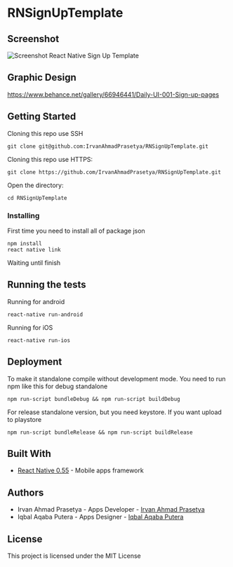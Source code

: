 # RNSignUpTemplate

## Screenshot
![Screenshot React Native Sign Up Template](https://raw.githubusercontent.com/IrvanAhmadPrasetya/RNSignUpTemplate/master/Screenshot.PNG)

## Graphic Design
https://www.behance.net/gallery/66946441/Daily-UI-001-Sign-up-pages

## Getting Started

Cloning this repo use SSH
```
git clone git@github.com:IrvanAhmadPrasetya/RNSignUpTemplate.git
```

Cloning this repo use HTTPS:
```
git clone https://github.com/IrvanAhmadPrasetya/RNSignUpTemplate.git
```

Open the directory:
```
cd RNSignUpTemplate
```

### Installing

First time you need to install all of package json

```
npm install
react native link
```

Waiting until finish

## Running the tests

Running for android
```
react-native run-android
```
Running for iOS
```
react-native run-ios
```

## Deployment

To make it standalone compile without development mode. You need to run npm like this for debug standalone
```
npm run-script bundleDebug && npm run-script buildDebug
```
For release standalone version, but you need keystore. If you want upload to playstore
```
npm run-script bundleRelease && npm run-script buildRelease
```

## Built With

* [React Native 0.55](http://facebook.github.io/react-native/releases/0.55/) - Mobile apps framework

## Authors
- Irvan Ahmad Prasetya - Apps Developer - [Irvan Ahmad Prasetya](https://github.com/IrvanAhmadPrasetya)
- Iqbal Aqaba Putera - Apps Designer - [Iqbal Aqaba Putera](https://www.behance.net/iqbaldesig4a5c)

## License

This project is licensed under the MIT License
